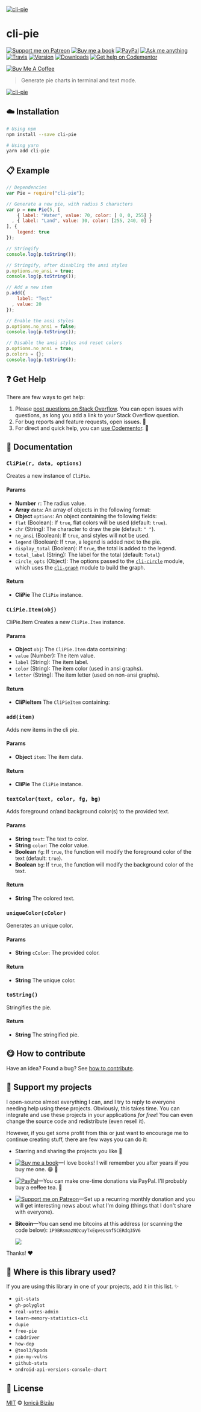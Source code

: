 <!-- Please do not edit this file. Edit the `blah` field in the `package.json` instead. If in doubt, open an issue. -->








[![cli-pie](http://i.imgur.com/FcSpq0W.png)](#)











# cli-pie

 [![Support me on Patreon][badge_patreon]][patreon] [![Buy me a book][badge_amazon]][amazon] [![PayPal][badge_paypal_donate]][paypal-donations] [![Ask me anything](https://img.shields.io/badge/ask%20me-anything-1abc9c.svg)](https://github.com/IonicaBizau/ama) [![Travis](https://img.shields.io/travis/IonicaBizau/node-cli-pie.svg)](https://travis-ci.org/IonicaBizau/node-cli-pie/) [![Version](https://img.shields.io/npm/v/cli-pie.svg)](https://www.npmjs.com/package/cli-pie) [![Downloads](https://img.shields.io/npm/dt/cli-pie.svg)](https://www.npmjs.com/package/cli-pie) [![Get help on Codementor](https://cdn.codementor.io/badges/get_help_github.svg)](https://www.codementor.io/johnnyb?utm_source=github&utm_medium=button&utm_term=johnnyb&utm_campaign=github)

<a href="https://www.buymeacoffee.com/H96WwChMy" target="_blank"><img src="https://www.buymeacoffee.com/assets/img/custom_images/yellow_img.png" alt="Buy Me A Coffee"></a>







> Generate pie charts in terminal and text mode.











[![cli-pie](http://i.imgur.com/6VA7578.png)](#)







## :cloud: Installation

```sh
# Using npm
npm install --save cli-pie

# Using yarn
yarn add cli-pie
```













## :clipboard: Example



```js
// Dependencies
var Pie = require("cli-pie");

// Generate a new pie, with radius 5 characters
var p = new Pie(5, [
    { label: "Water", value: 70, color: [ 0, 0, 255] }
  , { label: "Land", value: 30, color: [255, 240, 0] }
], {
    legend: true
});

// Stringify
console.log(p.toString());

// Stringify, after disabling the ansi styles
p.options.no_ansi = true;
console.log(p.toString());

// Add a new item
p.add({
    label: "Test"
  , value: 20
});

// Enable the ansi styles
p.options.no_ansi = false;
console.log(p.toString());

// Disable the ansi styles and reset colors
p.options.no_ansi = true;
p.colors = {};
console.log(p.toString());
```











## :question: Get Help

There are few ways to get help:



 1. Please [post questions on Stack Overflow](https://stackoverflow.com/questions/ask). You can open issues with questions, as long you add a link to your Stack Overflow question.
 2. For bug reports and feature requests, open issues. :bug:
 3. For direct and quick help, you can [use Codementor](https://www.codementor.io/johnnyb). :rocket:





## :memo: Documentation


### `CliPie(r, data, options)`
Creates a new instance of `CliPie`.

#### Params

- **Number** `r`: The radius value.
- **Array** `data`: An array of objects in the following format:
- **Object** `options`: An object containing the following fields:
 - `flat` (Boolean): If `true`, flat colors will be used (default: `true`).
 - `chr` (String): The character to draw the pie (default: `" "`).
 - `no_ansi` (Boolean): If `true`, ansi styles will not be used.
 - `legend` (Boolean): If `true`, a legend is added next to the pie.
 - `display_total` (Boolean): If `true`, the total is added to the legend.
 - `total_label` (String): The label for the total (default: `Total`)
 - `circle_opts` (Object): The options passed to the
   [`cli-circle`](https://github.com/IonicaBizau/node-cli-circle) module,
   which uses the
   [`cli-graph`](https://github.com/IonicaBizau/node-cli-graph) module to
   build the graph.

#### Return
- **CliPie** The `CliPie` instance.

### `CLiPie.Item(obj)`
CliPie.Item
Creates a new `CliPie.Item` instance.

#### Params

- **Object** `obj`: The `CliPie.Item` data containing:
 - `value` (Number): The item value.
 - `label` (String): The item label.
 - `color` (String): The item color (used in ansi graphs).
 - `letter` (String): The item letter (used on non-ansi graphs).

#### Return
- **CliPieItem** The `CliPieItem` containing:

### `add(item)`
Adds new items in the cli pie.

#### Params

- **Object** `item`: The item data.

#### Return
- **CliPie** The `CliPie` instance.

### `textColor(text, color, fg, bg)`
Adds foreground or/and background color(s) to the provided text.

#### Params

- **String** `text`: The text to color.
- **String** `color`: The color value.
- **Boolean** `fg`: If `true`, the function will modify the foreground color of the text (default: `true`).
- **Boolean** `bg`: If `true`, the function will modify the background color of the text.

#### Return
- **String** The colored text.

### `uniqueColor(cColor)`
Generates an unique color.

#### Params

- **String** `cColor`: The provided color.

#### Return
- **String** The unique color.

### `toString()`
Stringifies the pie.

#### Return
- **String** The stringified pie.














## :yum: How to contribute
Have an idea? Found a bug? See [how to contribute][contributing].


## :sparkling_heart: Support my projects
I open-source almost everything I can, and I try to reply to everyone needing help using these projects. Obviously,
this takes time. You can integrate and use these projects in your applications *for free*! You can even change the source code and redistribute (even resell it).

However, if you get some profit from this or just want to encourage me to continue creating stuff, there are few ways you can do it:


 - Starring and sharing the projects you like :rocket:
 - [![Buy me a book][badge_amazon]][amazon]—I love books! I will remember you after years if you buy me one. :grin: :book:
 - [![PayPal][badge_paypal]][paypal-donations]—You can make one-time donations via PayPal. I'll probably buy a ~~coffee~~ tea. :tea:
 - [![Support me on Patreon][badge_patreon]][patreon]—Set up a recurring monthly donation and you will get interesting news about what I'm doing (things that I don't share with everyone).
 - **Bitcoin**—You can send me bitcoins at this address (or scanning the code below): `1P9BRsmazNQcuyTxEqveUsnf5CERdq35V6`

    ![](https://i.imgur.com/z6OQI95.png)


Thanks! :heart:
















## :dizzy: Where is this library used?
If you are using this library in one of your projects, add it in this list. :sparkles:

 - `git-stats`
 - `gh-polyglot`
 - `real-votes-admin`
 - `learn-memory-statistics-cli`
 - `dupie`
 - `free-pie`
 - `cabdriver`
 - `how-dep`
 - `@tool3/kpods`
 - `pie-my-vulns`
 - `github-stats`
 - `android-api-versions-console-chart`











## :scroll: License

[MIT][license] © [Ionică Bizău][website]






[license]: /LICENSE
[website]: https://ionicabizau.net
[contributing]: /CONTRIBUTING.md
[docs]: /DOCUMENTATION.md
[badge_patreon]: https://ionicabizau.github.io/badges/patreon.svg
[badge_amazon]: https://ionicabizau.github.io/badges/amazon.svg
[badge_paypal]: https://ionicabizau.github.io/badges/paypal.svg
[badge_paypal_donate]: https://ionicabizau.github.io/badges/paypal_donate.svg
[patreon]: https://www.patreon.com/ionicabizau
[amazon]: http://amzn.eu/hRo9sIZ
[paypal-donations]: https://www.paypal.com/cgi-bin/webscr?cmd=_s-xclick&hosted_button_id=RVXDDLKKLQRJW
